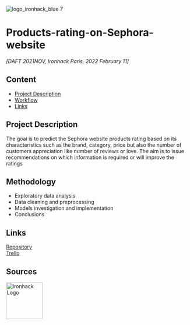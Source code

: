 ![logo_ironhack_blue 7](https://user-images.githubusercontent.com/23629340/40541063-a07a0a8a-601a-11e8-91b5-2f13e4e6b441.png)

# Products-rating-on-Sephora-website
*[DAFT 2021NOV, Ironhack Paris, 2022 February 11]*

## Content
- [Project Description](#project-description)
- [Workflow](#workflow)
- [Links](#links)

## Project Description
The goal is to predict the Sephora website products rating based on its characteristics such as the brand, category, price but also the number of customers appreciation like number of reviews or love. The aim is to issue recommendations on which information is required or will improve the ratings


## Methodology
- Exploratory data analysis 
- Data cleaning and preprocessing
- Models investigation and implementation
- Conclusions

## Links

[Repository](https://github.com/CarrieZijing/Project-3-Bank-Deposit)  
[Trello](https://trello.com/b/UCYj0HaV/group-3-bank-deposit)  






## Sources

<img src="https://bit.ly/2VnXWr2" alt="Ironhack Logo" width="100"/>


